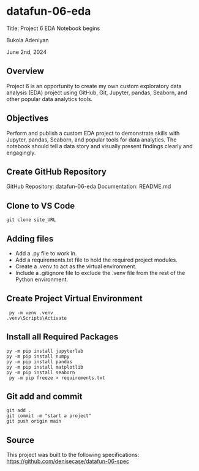 # datafun-06-eda

Title: Project 6 EDA Notebook begins
	
 Bukola Adeniyan
 
 June 2nd, 2024

 ## Overview
Project 6 is an opportunity to create my own custom exploratory data analysis (EDA) project using GitHub, 
Git, Jupyter, pandas, Seaborn, and other popular data analytics tools.

## Objectives
Perform and publish a custom EDA project to demonstrate skills with Jupyter, pandas, Seaborn, and popular tools for data analytics. 
The notebook should tell a data story and visually present findings clearly and engagingly.

## Create GitHub Repository
 GitHub Repository: datafun-06-eda
 Documentation: README.md

 ## Clone to VS Code 
```
git clone site_URL
```
## Adding files 
- Add a .py file to work in.
- Add a requirements.txt file to hold the required project modules.
- Create a .venv to act as the virtual environment.
- Include a .gitignore file to exclude the .venv file from the rest of the Python environment.

## Create Project Virtual Environment
```
 py -m venv .venv
.venv\Scripts\Activate
```

## Install all Required Packages
```
py -m pip install jupyterlab
py -m pip install numpy
py -m pip install pandas
py -m pip install matplotlib
py -m pip install seaborn
 py -m pip freeze > requirements.txt
```

## Git add and commit
```
git add .
git commit -m "start a project"
git push origin main
```

## Source
This project was built to the following specifications: https://github.com/denisecase/datafun-06-spec







